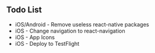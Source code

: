 Todo List
---------

* iOS/Android - Remove useless react-native packages
* iOS - Change navigation to react-navigation
* iOS - App Icons
* iOS - Deploy to TestFlight

